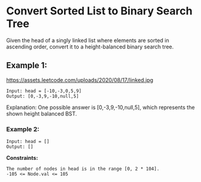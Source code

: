 # Convert Sorted List to Binary Search Tree

Given the head of a singly linked list where elements are sorted in ascending order, convert it to a
height-balanced
binary search tree.

## Example 1:
https://assets.leetcode.com/uploads/2020/08/17/linked.jpg
```
Input: head = [-10,-3,0,5,9]
Output: [0,-3,9,-10,null,5]
```
Explanation: One possible answer is [0,-3,9,-10,null,5], which represents the shown height balanced BST.

### Example 2:

```
Input: head = []
Output: []
```
 
**Constraints:**

    The number of nodes in head is in the range [0, 2 * 104].
    -105 <= Node.val <= 105

